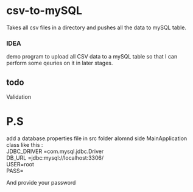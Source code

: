 # csv-to-mySQL
Takes all csv files in a directory and pushes all the data to mySQL table.

###  IDEA
demo program to upload all CSV data to a mySQL table so that I can perform some qeuries on it in later stages.

## todo
Validation

# P.S
add a database.properties file in src folder alomnd side MainApplication class like this : <br />
JDBC_DRIVER =com.mysql.jdbc.Driver <br />
DB_URL =jdbc:mysql://localhost:3306/ <br />
USER=root <br>
PASS=<br />

And provide your password
